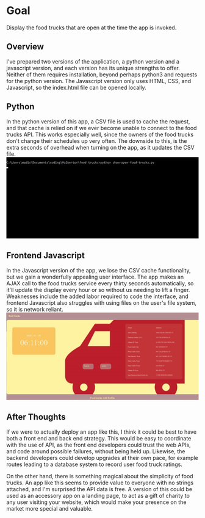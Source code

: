 # Goal
Display the food trucks that are open at the time the app is invoked.

## Overview
I've prepared two versions of the application, a python version and a javascript version, and each version has its unique strengths to offer. Neither of them requires installation, beyond perhaps python3 and requests for the python version. The Javascript version only uses HTML, CSS, and Javascript, so the index.html file can be opened locally.

## Python
In the python version of this app, a CSV file is used to cache the request, and that cache is relied on if we ever become unable to connect to the food trucks API. This works especially well, since the owners of the food trucks don't change their schedules up very often. The downside to this, is the extra seconds of overhead when turning on the app, as it updates the CSV file.
![console](https://github.com/jamangi/redtrucks/blob/master/images/console.gif)

## Frontend Javascript
In the Javascript version of the app, we lose the CSV cache functionality, but we gain a wonderfully appealing user interface. The app makes an AJAX call to the food trucks service every thirty seconds automatically, so it'll update the display every hour or so without us needing to lift a finger. Weaknesses include the added labor required to code the interface, and frontend Javascript also struggles with using files on the user's file system, so it is network reliant.
![javascript](https://github.com/jamangi/redtrucks/blob/master/images/redtrucks.gif)

## After Thoughts
If we were to actually deploy an app like this, I think it could be best to have both a front end and back end strategy. This would be easy to coordinate with the use of API, as the front end developers could trust the web APIs, and code around possible failures, without being held up. Likewise, the backend developers could develop upgrades at their own pace, for example routes leading to a database system to record user food truck ratings. 

On the other hand, there is something magical about the simplicity of food trucks. An app like this seems to provide value to everyone with no strings attached, and I'm surprised the API data is free. A version of this could be used as an accessory app on a landing page, to act as a gift of charity to any user visiting your website, which would make your presence on the market more special and valuable.
